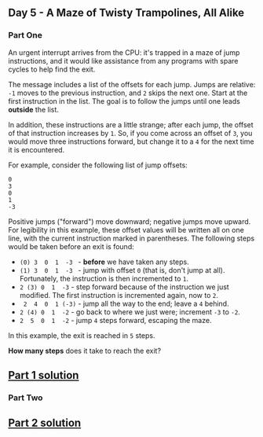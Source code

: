 ## Day 5 - A Maze of Twisty Trampolines, All Alike

### Part One

An urgent interrupt arrives from the CPU: it's trapped in a maze of jump instructions, and it would
like assistance from any programs with spare cycles to help find the exit.

The message includes a list of the offsets for each jump. Jumps are relative: `-1` moves to the
previous instruction, and `2` skips the next one. Start at the first instruction in the list.
The goal is to follow the jumps until one leads **outside** the list.

In addition, these instructions are a little strange; after each jump, the offset of that
instruction increases by `1`. So, if you come across an offset of `3`, you would move three
instructions forward, but change it to a `4` for the next time it is encountered.

For example, consider the following list of jump offsets:

```
0
3
0
1
-3
```

Positive jumps ("forward") move downward; negative jumps move upward. For legibility in this
example, these offset values will be written all on one line, with the current instruction marked
in parentheses. The following steps would be taken before an exit is found:

 * `(0) 3  0  1  -3 ` - **before** we have taken any steps.
 * `(1) 3  0  1  -3 ` - jump with offset `0` (that is, don't jump at all). Fortunately, the
    instruction is then incremented to `1`.
 * ` 2 (3) 0  1  -3 ` - step forward because of the instruction we just modified. The first
    instruction is incremented again, now to `2`.
 * ` 2  4  0  1 (-3)` - jump all the way to the end; leave a `4` behind.
 * ` 2 (4) 0  1  -2 ` - go back to where we just were; increment `-3` to `-2`.
 * ` 2  5  0  1  -2 ` - jump `4` steps forward, escaping the maze.

In this example, the exit is reached in `5` steps.

**How many steps** does it take to reach the exit?

[Part 1 solution][1]
--------------------

### Part Two



[Part 2 solution][2]
--------------------


[1]: part_1.py
[2]: part_2.py
